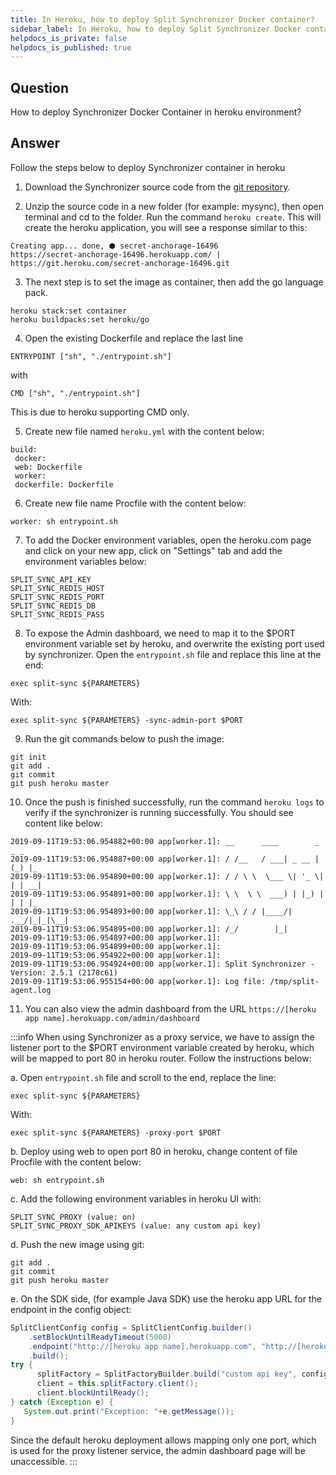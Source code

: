 ```yaml
---
title: In Heroku, how to deploy Split Synchronizer Docker container?
sidebar_label: In Heroku, how to deploy Split Synchronizer Docker container?
helpdocs_is_private: false
helpdocs_is_published: true
---
```


<p>
  <button hidden style={{borderRadius:'8px', border:'1px', fontFamily:'Courier New', fontWeight:'800', textAlign:'left'}}> help.split.io link: https://help.split.io/hc/en-us/articles/360033291832-How-to-deploy-Synchronizer-Docker-container-in-Heroku </button>
</p>

## Question

How to deploy Synchronizer Docker Container in heroku environment?

## Answer

Follow the steps below to deploy Synchronizer container in heroku

1. Download the Synchronizer source code from the [git repository](https://github.com/splitio/split-synchronizer).

2. Unzip the source code in a new folder (for example: mysync), then open terminal and cd to the folder. Run the command `heroku create`. This will create the heroku application, you will see a response similar to this:
```
Creating app... done, ⬢ secret-anchorage-16496
https://secret-anchorage-16496.herokuapp.com/ | https://git.heroku.com/secret-anchorage-16496.git
```

3. The next step is to set the image as container, then add the go language pack.
```
heroku stack:set container
heroku buildpacks:set heroku/go
```

4. Open the existing Dockerfile and replace the last line
```
ENTRYPOINT ["sh", "./entrypoint.sh"]
```
with
```
CMD ["sh", "./entrypoint.sh"]
```
This is due to heroku supporting CMD only.

5. Create new file named `heroku.yml` with the content below:
```
build:
 docker:
 web: Dockerfile
 worker:
 dockerfile: Dockerfile
 ```

6. Create new file name Procfile with the content below:
```
worker: sh entrypoint.sh
```

7. To add the Docker environment variables, open the heroku.com page and click on your new app, click on "Settings" tab and add the environment variables below:
```
SPLIT_SYNC_API_KEY
SPLIT_SYNC_REDIS_HOST
SPLIT_SYNC_REDIS_PORT
SPLIT_SYNC_REDIS_DB
SPLIT_SYNC_REDIS_PASS
```

8. To expose the Admin dashboard, we need to map it to the $PORT environment variable set by heroku, and overwrite the existing port used by synchronizer. Open the `entrypoint.sh` file and replace this line at the end:
```
exec split-sync ${PARAMETERS}
```
With:
```
exec split-sync ${PARAMETERS} -sync-admin-port $PORT
```

9. Run the git commands below to push the image:
```
git init
git add .
git commit
git push heroku master
```

10. Once the push is finished successfully, run the command `heroku logs` to verify if the synchronizer is running successfully. You should see content like below:
```
2019-09-11T19:53:06.954882+00:00 app[worker.1]: __      ____        _ _ _
2019-09-11T19:53:06.954887+00:00 app[worker.1]: / /__   / ___| _ __ | (_) |_
2019-09-11T19:53:06.954890+00:00 app[worker.1]: / / \ \  \___ \| '_ \| | | __|
2019-09-11T19:53:06.954891+00:00 app[worker.1]: \ \  \ \  ___) | |_) | | | |_
2019-09-11T19:53:06.954893+00:00 app[worker.1]: \_\ / / |____/| .__/|_|_|\__|
2019-09-11T19:53:06.954895+00:00 app[worker.1]: /_/        |_|
2019-09-11T19:53:06.954897+00:00 app[worker.1]: 
2019-09-11T19:53:06.954899+00:00 app[worker.1]: 
2019-09-11T19:53:06.954922+00:00 app[worker.1]: 
2019-09-11T19:53:06.954924+00:00 app[worker.1]: Split Synchronizer - Version: 2.5.1 (2178c61)
2019-09-11T19:53:06.955154+00:00 app[worker.1]: Log file: /tmp/split-agent.log
```

 11. You can also view the admin dashboard from the URL `https://[heroku app name].herokuapp.com/admin/dashboard`

:::info
When using Synchronizer as a proxy service, we have to assign the listener port to the $PORT environment variable created by heroku, which will be mapped to port 80 in heroku router. Follow the instructions below:

a. Open `entrypoint.sh` file and scroll to the end, replace the line:
```
exec split-sync ${PARAMETERS}
```
With:
```
exec split-sync ${PARAMETERS} -proxy-port $PORT
```

b. Deploy using web to open port 80 in heroku, change content of file Procfile with the content below:
```
web: sh entrypoint.sh
```

c. Add the following environment variables in heroku UI with:
```
SPLIT_SYNC_PROXY (value: on)
SPLIT_SYNC_PROXY_SDK_APIKEYS (value: any custom api key)
```

d. Push the new image using git:
```
git add .
git commit
git push heroku master
```

e. On the SDK side, (for example Java SDK) use the heroku app URL for the endpoint in the config object:
```java
SplitClientConfig config = SplitClientConfig.builder()
    .setBlockUntilReadyTimeout(5000)
    .endpoint("http://[heroku app name].herokuapp.com", "http://[heroku app name].herokuapp.com")
    .build();
try {
      splitFactory = SplitFactoryBuilder.build("custom api key", config);
      client = this.splitFactory.client();
      client.blockUntilReady();
} catch (Exception e) {
   System.out.print("Exception: "+e.getMessage());
}
```
Since the default heroku deployment allows mapping only one port, which is used for the proxy listener service, the admin dashboard page will be unaccessible.
:::